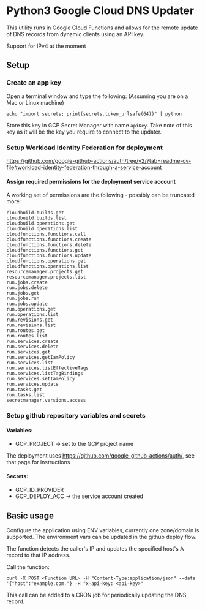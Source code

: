 # Python3 Google Cloud DNS Updater

This utility runs in Google Cloud Functions and allows for the remote update of DNS records from dynamic clients using an API key.

Support for IPv4 at the moment

## Setup

### Create an app key
Open a terminal window and type the following: (Assuming you are on a Mac or Linux machine) 

```
echo "import secrets; print(secrets.token_urlsafe(64))" | python
```

Store this key in GCP Secret Manager with name `apiKey`.
Take note of this key as it will be the key you require to connect to the updater.

### Setup Workload Identity Federation for deployment

https://github.com/google-github-actions/auth/tree/v2/?tab=readme-ov-file#workload-identity-federation-through-a-service-account

#### Assign required permissions for the deployment service account

A working set of permissions are the following - possibly can be truncated more:
```
cloudbuild.builds.get
cloudbuild.builds.list
cloudbuild.operations.get
cloudbuild.operations.list
cloudfunctions.functions.call
cloudfunctions.functions.create
cloudfunctions.functions.delete
cloudfunctions.functions.get
cloudfunctions.functions.update
cloudfunctions.operations.get
cloudfunctions.operations.list
resourcemanager.projects.get
resourcemanager.projects.list
run.jobs.create
run.jobs.delete
run.jobs.get
run.jobs.run
run.jobs.update
run.operations.get
run.operations.list
run.revisions.get
run.revisions.list
run.routes.get
run.routes.list
run.services.create
run.services.delete
run.services.get
run.services.getIamPolicy
run.services.list
run.services.listEffectiveTags
run.services.listTagBindings
run.services.setIamPolicy
run.services.update
run.tasks.get
run.tasks.list
secretmanager.versions.access
```

### Setup github repository variables and secrets

#### Variables:
- GCP_PROJECT -> set to the GCP project name

The deployment uses https://github.com/google-github-actions/auth/, see that page for instructions
#### Secrets:
- GCP_ID_PROVIDER
- GCP_DEPLOY_ACC -> the service account created


## Basic usage
Configure the application using ENV variables, currently one zone/domain is supported.
The environment vars can be updated in the github deploy flow.

The function detects the caller's IP and updates the specified host's A record to that IP address.

Call the function: 
```
curl -X POST <Function URL> -H "Content-Type:application/json" --data '{"host":"example.com."} -H "x-api-key: <api-key>"
```

This call can be added to a CRON job for periodically updating the DNS record.
